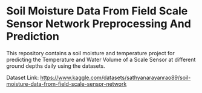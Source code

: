 # Soil Moisture Data From Field Scale Sensor Network Preprocessing And Prediction
This repository contains a soil moisture and temperature project for predicting the Temperature and Water Volume of a Scale Sensor at different ground depths daily using the datasets.

Dataset Link: https://www.kaggle.com/datasets/sathyanarayanrao89/soil-moisture-data-from-field-scale-sensor-network

